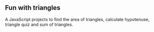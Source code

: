 ## Fun with triangles 

<p>A JavaScript projects to find the area of triangles, calculate hypotenuse, triangle quiz and sum of triangles.</p>